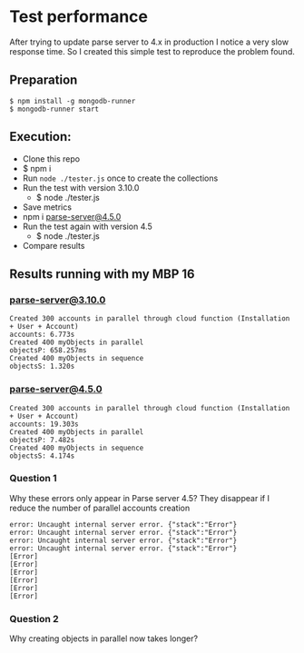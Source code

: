 # Test performance

After trying to update parse server to 4.x in production I notice a very slow response time. So I created this simple test to reproduce the problem found.

## Preparation

```
$ npm install -g mongodb-runner
$ mongodb-runner start
```

## Execution:
- Clone this repo
- $ npm i
- Run `node ./tester.js` once to create the collections
- Run the test with version 3.10.0
    - $ node ./tester.js  
- Save metrics
- npm i parse-server@4.5.0
- Run the test again with version 4.5
    - $ node ./tester.js
- Compare results


## Results running with my MBP 16
### parse-server@3.10.0

```
Created 300 accounts in parallel through cloud function (Installation + User + Account)
accounts: 6.773s
Created 400 myObjects in parallel
objectsP: 658.257ms
Created 400 myObjects in sequence
objectsS: 1.320s
```

### parse-server@4.5.0

```
Created 300 accounts in parallel through cloud function (Installation + User + Account)
accounts: 19.303s
Created 400 myObjects in parallel
objectsP: 7.482s
Created 400 myObjects in sequence
objectsS: 4.174s
```

### Question 1

Why these errors only appear in Parse server 4.5?
They disappear if I reduce the number of parallel accounts creation

```
error: Uncaught internal server error. {"stack":"Error"}
error: Uncaught internal server error. {"stack":"Error"}
error: Uncaught internal server error. {"stack":"Error"}
error: Uncaught internal server error. {"stack":"Error"}
[Error]
[Error]
[Error]
[Error]
[Error]
[Error]
```

### Question 2

Why creating objects in parallel now takes longer?

